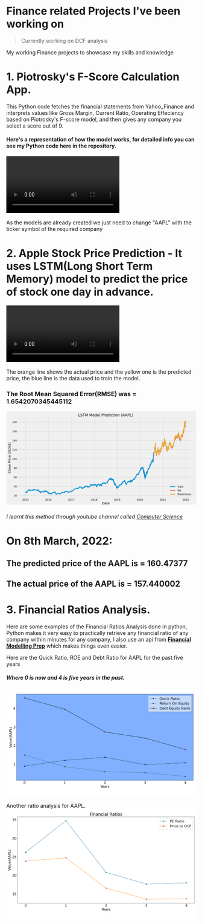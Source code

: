 # Finance related Projects I've been working on

> Currently working on DCF analysis

My working Finance projects to showcase my skills and knowledge

# 1. Piotrosky's F-Score Calculation App.
This Python code fetches the financial statements from Yahoo_Finance and interprets values like Gross Margin, Current Ratio, Operating Effeciency
based on Piotrosky's F-score model, and then gives any company you select  a score out of 9.

#### Here's a representation of how the model works, for detailed info you can see my Python code here in the repository.
![](https://github.com/96luvsharma/portfolio_projects/blob/1c0ef066edb88f417986ba9f7e8517127a626e3a/vid/Fscore.mp4)

As the models are already created we just need to change "AAPL" with the ticker symbol of the required company

# 2. Apple Stock Price Prediction - It uses LSTM(Long Short Term Memory) model to predict the price of stock one day in advance.
![](vid/Piotroskiscore_app.webm)

The orange line shows the actual price and the yellow one is the predicted price, the blue line is the data used to train the model.

### The Root Mean Squared Error(RMSE) was = 1.6542070345445112 
![](img/pred_aaplc.png)
###### I learnt this method through youtube channel called [Computer Science](https://www.youtube.com/c/ComputerSciencecompsci112358)

# On 8th March, 2022:
## The predicted price of the AAPL is = 160.47377
## The actual price of the AAPL is = 157.440002


# 3. Financial Ratios Analysis. 

Here are some examples of the Financial Ratios Analysis done in python, 
Python makes it very easy to practically retrieve any financial ratio of any company within minutes for any company,
I also use an api from **[Financial Modelling Prep](https://site.financialmodelingprep.com/developer/docs)** which makes things even easier.

Here are the Quick Ratio, ROE and Debt Ratio for AAPL for the past five years
##### Where 0 is now and 4 is five years in the past.
![](img/finratios_1.png)

Another ratio analysis for AAPL.
![](img/finratios_2.png)
